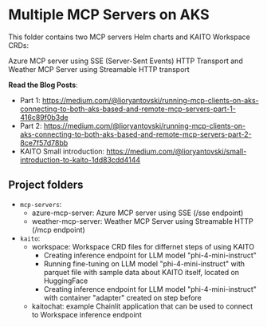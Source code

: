 # Multiple MCP Servers on AKS

This folder contains two MCP servers Helm charts and KAITO Workspace CRDs: 

Azure MCP server using SSE (Server-Sent Events) HTTP Transport and Weather MCP Server using Streamable HTTP transport 

**Read the Blog Posts**: 
- Part 1: https://medium.com/@lioryantovski/running-mcp-clients-on-aks-connecting-to-both-aks-based-and-remote-mcp-servers-part-1-416c89f0b3de
- Part 2: https://medium.com/@lioryantovski/running-mcp-clients-on-aks-connecting-to-both-aks-based-and-remote-mcp-servers-part-2-8ce7f57d78bb
- KAITO Small introduction: https://medium.com/@lioryantovski/small-introduction-to-kaito-1dd83cdd4144 

## Project folders
- `mcp-servers`: 
   - azure-mcp-server: Azure MCP server using SSE (/sse endpoint)
   - weather-mcp-server: Weather MCP Server using Streamable HTTP (/mcp endpoint)
- `kaito`: 
   - workspace: Workspace CRD files for differnet steps of using KAITO
     - Creating inference endpoint for LLM model "phi-4-mini-instruct"
     - Running fine-tuning on LLM model "phi-4-mini-instruct" with parquet file with sample data about KAITO itself, located on HuggingFace
     - Creating inference endpoint for LLM model "phi-4-mini-instruct" with container "adapter" created on step before
   - kaitochat: example Chainlit application that can be used to connect to Workspace inference endpoint